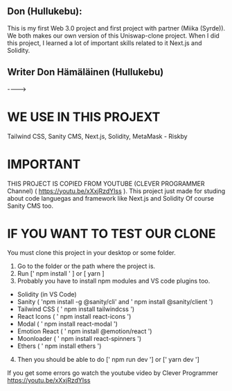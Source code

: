 ## Don (Hullukebu): 

This is my first Web 3.0 project and first project with partner (Miika (Syrde)). 
We both makes our own version of this Uniswap-clone project. When I did this project, I learned a lot of important skills related to it Next.js and Solidity.










## Writer Don Hämäläinen (Hullukebu)
---->
# WE USE IN THIS PROJEXT
Tailwind CSS, Sanity CMS, Next.js, Solidity, MetaMask - Riskby

# IMPORTANT 
THIS PROJECT IS COPIED FROM YOUTUBE (CLEVER PROGRAMMER Channel) ( https://youtu.be/xXxjRzdYIss ).
This project just made for studing about code languegas and framework like Next.js and Solidity
Of course Sanity CMS too.

# IF YOU WANT TO TEST OUR CLONE 
You must clone this project in your desktop or some folder. 

1. Go to the folder or the path where the project is.
2. Run [' npm install ' ] or [ yarn ]
3. Probably you have to install npm modules and VS code plugins too. 
- Solidity (in VS Code)
- Sanity ( 'npm install -g @sanity/cli' and ' npm install @sanity/client ') 
- Tailwind CSS ( ' npm install tailwindcss ')
- React Icons ( ' npm install react-icons ')
- Modal ( ' npm install react-modal ')
- Emotion React ( ' npm install @emotion/react ')
- Moonloader ( ' npm install react-spinners ')
- Ethers ( ' npm install ethers ')

4. Then you should be able to do [' npm run dev '] or [' yarn dev ']


If you get some errors go watch the youtube video by Clever Programmer https://youtu.be/xXxjRzdYIss
